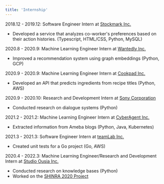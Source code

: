 ```yaml
---
title: 'Internship'
---
```


2018.12 - 2019.12: Software Engineer Intern at [Stockmark Inc.](https://stockmark.co.jp/)

- Developed a service that analyzes co-worker's preferences based on their action histories. (Typescript, HTML/CSS, Python, MySQL)
  
2020.8 - 2020.9: Machine Learning Engineer Intern at [Wantedly Inc.](https://wantedlyinc.com/ja)

- Improved a recommendation system using graph embeddings (Python, GCP)
  
2020.9 - 2020.9: Machine Learning Engineer Intern at [Cookpad Inc.](https://info.cookpad.com/)

- Developed an API that predicts ingredients from recipe titles (Python, AWS)

2020.9 - 2020.10: Research and Development Intern at [Sony Corporation](https://www.sony.co.jp/)

- Conducted research on dialogue systems (Python)
  
2021.2 - 2021.2: Machine Learning Engineer Intern at [CyberAgent Inc.](https://www.cyberagent.co.jp/)

- Extracted information from Ameba blogs (Python, Java, Kubernetes)
  
2021.3 - 2021.3: Software Engineer Intern at [teamLab Inc.](https://www.team-lab.com/)

- Created unit tests for a Go project (Go, AWS)
  
2020.4 - 2022.3: Machine Learning Engineer/Research and Development Intern at [Studio Ousia Inc.](https://www.ousia.jp/)

- Conducted research on knowledge bases (Python)
- Worked on the [SHINRA 2020 Project](http://shinra-project.info/shinra2020ml/)
